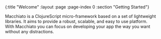 {:title "Welcome"
 :layout :page
 :page-index 0
 :section "Getting Started"}

Macchiato is a ClojureScript micro-framework based on a set of lightweight libraries. It aims to provide a robust, scalable, and easy to use platform. With Macchiato you can focus on developing your app the way you want without any distractions.
